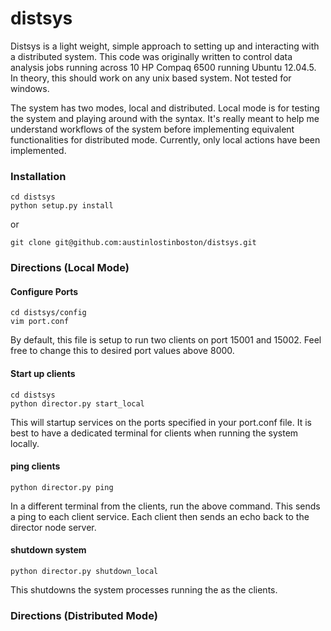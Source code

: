 # distsys
Distsys is a light weight, simple approach to setting up and interacting with a distributed system.
This code was originally written to control data analysis jobs running across 10 HP Compaq 6500 running Ubuntu 12.04.5.
In theory, this should work on any unix based system. Not tested for windows.


The system has two modes, local and distributed.
Local mode is for testing the system and playing around with the syntax.
It's really meant to help me understand workflows of the system before implementing equivalent functionalities for distributed mode.
Currently, only local actions have been implemented.

### Installation
```
cd distsys
python setup.py install
```
or
```
git clone git@github.com:austinlostinboston/distsys.git
```

### Directions (Local Mode)
#### Configure Ports
```
cd distsys/config
vim port.conf
```
By default, this file is setup to run two clients on port 15001 and 15002.
Feel free to change this to desired port values above 8000.

#### Start up clients
```
cd distsys
python director.py start_local
```
This will startup services on the ports specified in your port.conf file.
It is best to have a dedicated terminal for clients when running the system locally.

#### ping clients
```
python director.py ping
```
In a different terminal from the clients, run the above command.
This sends a ping to each client service.
Each client then sends an echo back to the director node server.

#### shutdown system
```
python director.py shutdown_local
```
This shutdowns the system processes running the as the clients.

### Directions (Distributed Mode)